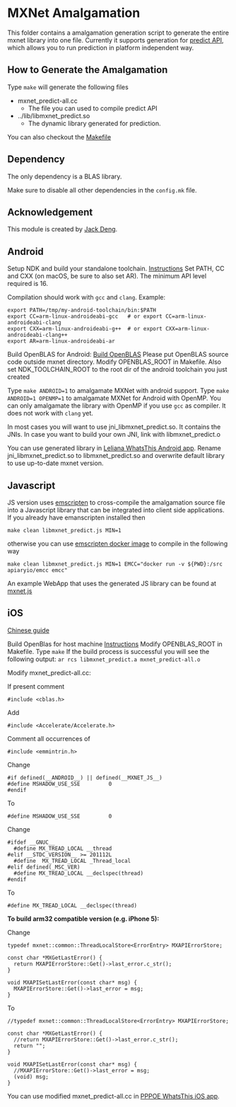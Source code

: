 MXNet Amalgamation
==================
This folder contains a amalgamation generation script to generate the entire mxnet library into one file.
Currently it supports generation for [predict API](../include/mxnet/c_predict_api.h),
which allows you to run prediction in platform independent way.

How to Generate the Amalgamation
--------------------------------
Type ```make``` will generate the following files
- mxnet_predict-all.cc
  - The file you can used to compile predict API
- ../lib/libmxnet_predict.so
  - The dynamic library generated for prediction.

You can also checkout the [Makefile](Makefile)

Dependency
----------
The only dependency is a BLAS library.

Make sure to disable all other dependencies in the `config.mk` file.

Acknowledgement
---------------
This module is created by [Jack Deng](https://github.com/jdeng).

Android
---------------
Setup NDK and build your standalone toolchain. [Instructions](http://developer.android.com/ndk/guides/standalone_toolchain.html#itc) Set PATH, CC and CXX (on macOS, be sure to also set AR). The minimum API level required is 16.

Compilation should work with `gcc` and `clang`.
Example:
```
export PATH=/tmp/my-android-toolchain/bin:$PATH
export CC=arm-linux-androideabi-gcc   # or export CC=arm-linux-androideabi-clang
export CXX=arm-linux-androideabi-g++  # or export CXX=arm-linux-androideabi-clang++
export AR=arm-linux-androideabi-ar
```

Build OpenBLAS for Android: [Build OpenBLAS](https://github.com/xianyi/OpenBLAS/wiki/How-to-build-OpenBLAS-for-Android) Please put OpenBLAS source code outside mxnet directory.
Modify OPENBLAS_ROOT in Makefile.
Also set NDK_TOOLCHAIN_ROOT to the root dir of the android toolchain you just created

Type `make ANDROID=1` to amalgamate MXNet with android support. Type `make ANDROID=1 OPENMP=1` to amalgamate MXNet for Android with OpenMP. You can only amalgamate the library with OpenMP if you use `gcc` as compiler. It does not work with `clang` yet.

In most cases you will want to use jni_libmxnet_predict.so. It contains the JNIs. In case you want to build your own JNI, link with libmxnet_predict.o

You can use generated library in [Leliana WhatsThis Android app](https://github.com/Leliana/WhatsThis). Rename jni_libmxnet_predict.so to libmxnet_predict.so and overwrite default library to use up-to-date mxnet version.

Javascript
---------------
JS version uses [emscripten](http://kripken.github.io/emscripten-site/) to cross-compile the amalgamation source file into a Javascript library that can be integrated into client side applications.  If you already have emanscripten installed then 

```make clean libmxnet_predict.js MIN=1```

otherwise you can use [emscripten docker image](https://hub.docker.com/r/apiaryio/emcc/) to compile in the following way

```make clean libmxnet_predict.js MIN=1 EMCC="docker run -v ${PWD}:/src apiaryio/emcc emcc"```

An example WebApp that uses the generated JS library can be found at [mxnet.js](https://github.com/dmlc/mxnet.js)

iOS
---------------
[Chinese guide](http://www.liuxiao.org/2015/12/ios-mxnet-%E7%9A%84-ios-%E7%89%88%E6%9C%AC%E7%BC%96%E8%AF%91/)

Build OpenBlas for host machine [Instructions](https://github.com/xianyi/OpenBLAS/wiki/Installation-Guide)
Modify OPENBLAS_ROOT in Makefile.
Type ```make```
If the build process is successful you will see the following output:
```ar rcs libmxnet_predict.a mxnet_predict-all.o```

Modify mxnet_predict-all.cc:

If present comment
```
#include <cblas.h>
```

Add
```
#include <Accelerate/Accelerate.h>
```

Comment all occurrences of
```
#include <emmintrin.h>
```

Change
```
#if defined(__ANDROID__) || defined(__MXNET_JS__)
#define MSHADOW_USE_SSE         0
#endif
```

To
```
#define MSHADOW_USE_SSE         0
```

Change
```
#ifdef __GNUC__
  #define MX_TREAD_LOCAL __thread
#elif __STDC_VERSION__ >= 201112L
  #define  MX_TREAD_LOCAL _Thread_local
#elif defined(_MSC_VER)
  #define MX_TREAD_LOCAL __declspec(thread)
#endif
```

To
```
#define MX_TREAD_LOCAL __declspec(thread)
```

**To build arm32 compatible version (e.g. iPhone 5):**

Change
```
typedef mxnet::common::ThreadLocalStore<ErrorEntry> MXAPIErrorStore;

const char *MXGetLastError() {
  return MXAPIErrorStore::Get()->last_error.c_str();
}

void MXAPISetLastError(const char* msg) {
  MXAPIErrorStore::Get()->last_error = msg;
}
```

To
```
//typedef mxnet::common::ThreadLocalStore<ErrorEntry> MXAPIErrorStore;

const char *MXGetLastError() {
  //return MXAPIErrorStore::Get()->last_error.c_str();
  return "";
}

void MXAPISetLastError(const char* msg) {
  //MXAPIErrorStore::Get()->last_error = msg;
  (void) msg;
}
```

You can use modified mxnet_predict-all.cc in [PPPOE WhatsThis iOS app](https://github.com/pppoe/WhatsThis-iOS).

